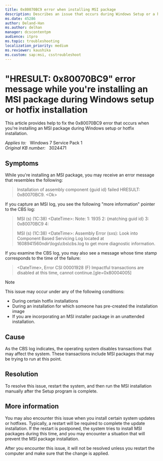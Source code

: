 ```yaml
---
title: 0x80070BC9 error when installing MSI package
description: Describes an issue that occurs during Windows Setup or a hotfix installation.
ms.date: 45286
author: Deland-Han
ms.author: delhan
manager: dcscontentpm
audience: itpro
ms.topic: troubleshooting
localization_priority: medium
ms.reviewer: kaushika
ms.custom: sap:msi, csstroubleshoot
---
```

# "HRESULT: 0x80070BC9" error message while you're installing an MSI package during Windows setup or hotfix installation

This article provides help to fix the 0x80070BC9 error that occurs when you're installing an MSI package during Windows setup or hotfix installation.

_Applies to:_ &nbsp; Windows 7 Service Pack 1  
_Original KB number:_ &nbsp; 3024471

## Symptoms

While you're installing an MSI package, you may receive an error message that resembles the following:

> Installation of assembly component {guid id} failed HRESULT: 0x80070BC9. \<Ok>

If you capture an MSI log, you see the following "more information" pointer to the CBS log:

> MSI (s) (1C:38) \<DateTime>: Note: 1: 1935 2: {matching guid id} 3: 0x80070BC9 4:
>
> MSI (s) (1C:38) \<DateTime>: Assembly Error (sxs): Look into Component Based Servicing Log located at 1608941560ndir\logs\cbs\cbs.log to get more diagnostic information.

If you examine the CBS log, you may also see a message whose time stamp corresponds to the time of the failure:  

> \<DateTime>, Error CSI 00001928 (F) Impactful transactions are disabled at this time, cannot continue.[gle=0x80004005]

> [!NOTE]
> This issue may occur under any of the following conditions:  
>
> - During certain hotfix installations
> - During an installation for which someone has pre-created the installation image  
> - If you are incorporating an MSI installer package in an unattended installation.

## Cause

As the CBS log indicates, the operating system disables transactions that may affect the system. These transactions include MSI packages that may be trying to run at this point.

## Resolution

To resolve this issue, restart the system, and then run the MSI installation manually after the Setup program is complete.  

## More information

You may also encounter this issue when you install certain system updates or hotfixes. Typically, a restart will be required to complete the update installation. If the restart is postponed, the system tries to install MSI packages during this time, and you may encounter a situation that will prevent the MSI package installation.

After you encounter this issue, it will not be resolved unless you restart the computer and make sure that the change is applied.
